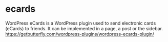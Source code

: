 # ecards
WordPress eCards is a WordPress plugin used to send electronic cards (eCards) to friends. It can be implemented in a page, a post or the sidebar. https://getbutterfly.com/wordpress-plugins/wordpress-ecards-plugin/
